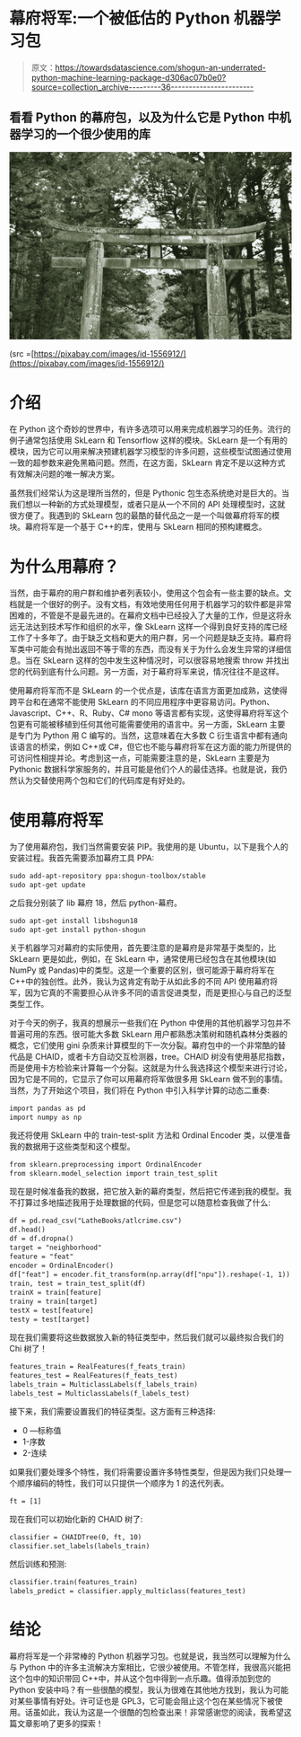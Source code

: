 # 幕府将军:一个被低估的 Python 机器学习包

> 原文：<https://towardsdatascience.com/shogun-an-underrated-python-machine-learning-package-d306ac07b0e0?source=collection_archive---------36----------------------->

## 看看 Python 的幕府包，以及为什么它是 Python 中机器学习的一个很少使用的库

![](img/392a81aff5f35b5cc3bea79947b7a7d3.png)

(src =[https://pixabay.com/images/id-1556912/](https://pixabay.com/images/id-1556912/)

# 介绍

在 Python 这个奇妙的世界中，有许多选项可以用来完成机器学习的任务。流行的例子通常包括使用 SkLearn 和 Tensorflow 这样的模块。SkLearn 是一个有用的模块，因为它可以用来解决预建机器学习模型的许多问题，这些模型试图通过使用一致的超参数来避免黑箱问题。然而，在这方面，SkLearn 肯定不是以这种方式有效解决问题的唯一解决方案。

虽然我们经常认为这是理所当然的，但是 Pythonic 包生态系统绝对是巨大的。当我们想以一种新的方式处理模型，或者只是从一个不同的 API 处理模型时，这就很方便了。我遇到的 SkLearn 包的最酷的替代品之一是一个叫做幕府将军的模块。幕府将军是一个基于 C++的库，使用与 SkLearn 相同的预构建概念。

# 为什么用幕府？

当然，由于幕府的用户群和维护者列表较小，使用这个包会有一些主要的缺点。文档就是一个很好的例子。没有文档，有效地使用任何用于机器学习的软件都是非常困难的，不管是不是最先进的。在幕府文档中已经投入了大量的工作，但是这将永远无法达到技术写作和组织的水平，像 SkLearn 这样一个得到良好支持的库已经工作了十多年了。由于缺乏文档和更大的用户群，另一个问题是缺乏支持。幕府将军类中可能会有抛出返回不等于零的东西，而没有关于为什么会发生异常的详细信息。当在 SkLearn 这样的包中发生这种情况时，可以很容易地搜索 throw 并找出您的代码到底有什么问题。另一方面，对于幕府将军来说，情况往往不是这样。

使用幕府将军而不是 SkLearn 的一个优点是，该库在语言方面更加成熟，这使得跨平台和在通常不能使用 SkLearn 的不同应用程序中更容易访问。Python、Javascript、C++、R、Ruby、C# mono 等语言都有实现，这使得幕府将军这个包更有可能被移植到任何其他可能需要使用的语言中。另一方面，SkLearn 主要是专门为 Python 用 C 编写的。当然，这意味着在大多数 C 衍生语言中都有通向该语言的桥梁，例如 C++或 C#，但它也不能与幕府将军在这方面的能力所提供的可访问性相提并论。考虑到这一点，可能需要注意的是，SkLearn 主要是为 Pythonic 数据科学家服务的，并且可能是他们个人的最佳选择。也就是说，我仍然认为交替使用两个包和它们的代码库是有好处的。

# 使用幕府将军

为了使用幕府包，我们当然需要安装 PIP。我使用的是 Ubuntu，以下是我个人的安装过程。我首先需要添加幕府工具 PPA:

```
sudo add-apt-repository ppa:shogun-toolbox/stable
sudo apt-get update
```

之后我分别装了 lib 幕府 18，然后 python-幕府。

```
sudo apt-get install libshogun18
sudo apt-get install python-shogun
```

关于机器学习对幕府的实际使用，首先要注意的是幕府是非常基于类型的，比 SkLearn 更是如此，例如，在 SkLearn 中，通常使用已经包含在其他模块(如 NumPy 或 Pandas)中的类型。这是一个重要的区别，很可能源于幕府将军在 C++中的独创性。此外，我认为这肯定有助于从如此多的不同 API 使用幕府将军，因为它真的不需要担心从许多不同的语言促进类型，而是更担心与自己的泛型类型工作。

对于今天的例子，我真的想展示一些我们在 Python 中使用的其他机器学习包并不普遍可用的东西。很可能大多数 SkLearn 用户都熟悉决策树和随机森林分类器的概念，它们使用 gini 杂质来计算模型的下一次分裂。幕府包中的一个非常酷的替代品是 CHAID，或者卡方自动交互检测器，tree。CHAID 树没有使用基尼指数，而是使用卡方检验来计算每一个分裂。这就是为什么我选择这个模型来进行讨论，因为它是不同的，它显示了你可以用幕府将军做很多用 SkLearn 做不到的事情。当然，为了开始这个项目，我们将在 Python 中引入科学计算的动态二重奏:

```
import pandas as pd
import numpy as np
```

我还将使用 SkLearn 中的 train-test-split 方法和 Ordinal Encoder 类，以便准备我的数据用于这些类型和这个模型。

```
from sklearn.preprocessing import OrdinalEncoder
from sklearn.model_selection import train_test_split
```

现在是时候准备我的数据，把它放入新的幕府类型，然后把它传递到我的模型。我不打算过多地描述我用于处理数据的代码，但是您可以随意检查我做了什么:

```
df = pd.read_csv("LatheBooks/atlcrime.csv")
df.head()
df = df.dropna()
target = "neighborhood"
feature = "feat"
encoder = OrdinalEncoder()
df["feat"] = encoder.fit_transform(np.array(df["npu"]).reshape(-1, 1))
train, test = train_test_split(df)
trainX = train[feature]
trainy = train[target]
testX = test[feature]
testy = test[target]
```

现在我们需要将这些数据放入新的特征类型中，然后我们就可以最终拟合我们的 Chi 树了！

```
features_train = RealFeatures(f_feats_train)
features_test = RealFeatures(f_feats_test)
labels_train = MulticlassLabels(f_labels_train)
labels_test = MulticlassLabels(f_labels_test)
```

接下来，我们需要设置我们的特征类型。这方面有三种选择:

*   0 —标称值
*   1-序数
*   2-连续

如果我们要处理多个特性，我们将需要设置许多特性类型，但是因为我们只处理一个顺序编码的特性，我们可以只提供一个顺序为 1 的迭代列表。

```
ft = [1]
```

现在我们可以初始化新的 CHAID 树了:

```
classifier = CHAIDTree(0, ft, 10)
classifier.set_labels(labels_train)
```

然后训练和预测:

```
classifier.train(features_train)
labels_predict = classifier.apply_multiclass(features_test)
```

# 结论

幕府将军是一个非常棒的 Python 机器学习包。也就是说，我当然可以理解为什么与 Python 中的许多主流解决方案相比，它很少被使用。不管怎样，我很高兴能把这个包中的知识带回 C++中，并从这个包中得到一点乐趣。值得添加到您的 Python 安装中吗？有一些很酷的模型，我认为很难在其他地方找到，我认为可能对某些事情有好处。许可证也是 GPL3，它可能会阻止这个包在某些情况下被使用。话虽如此，我认为这是一个很酷的包检查出来！非常感谢您的阅读，我希望这篇文章影响了更多的探索！